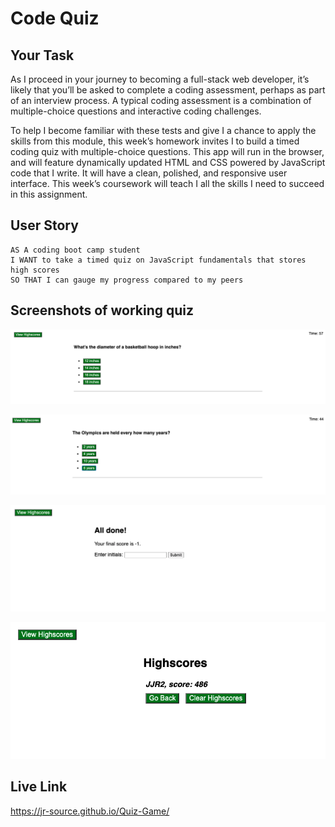 # Code Quiz

## Your Task

As I proceed in your journey to becoming a full-stack web developer, it’s likely that you’ll be asked to complete a coding assessment, perhaps as part of an interview process. A typical coding assessment is a combination of multiple-choice questions and interactive coding challenges. 

To help I become familiar with these tests and give I a chance to apply the skills from this module, this week’s homework invites I to build a timed coding quiz with multiple-choice questions. This app will run in the browser, and will feature dynamically updated HTML and CSS powered by JavaScript code that I write. It will have a clean, polished, and responsive user interface. This week’s coursework will teach I all the skills I need to succeed in this assignment.


## User Story

```
AS A coding boot camp student
I WANT to take a timed quiz on JavaScript fundamentals that stores high scores
SO THAT I can gauge my progress compared to my peers
```
## Screenshots of working quiz

![Screenshot](images/firstquestion.png)

![Screenshot](images/secondquestion.png)

![Screenshot](images/terriblescore.png)

![Screenshot](images/highscores.png)


## Live Link

https://jr-source.github.io/Quiz-Game/